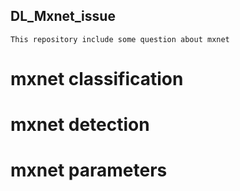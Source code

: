 ## DL_Mxnet_issue
	This repository include some question about mxnet

# mxnet classification

# mxnet detection

# mxnet parameters